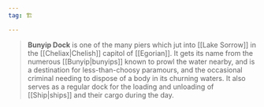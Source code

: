 ```yaml
---
tag: 🏗️

---
```

> **Bunyip Dock** is one of the many piers which jut into [[Lake Sorrow]] in the [[Cheliax|Chelish]] capitol of [[Egorian]]. It gets its name from the numerous [[Bunyip|bunyips]] known to prowl the water nearby, and is a destination for less-than-choosy paramours, and the occasional criminal needing to dispose of a body in its churning waters. It also serves as a regular dock for the loading and unloading of [[Ship|ships]] and their cargo during the day.









